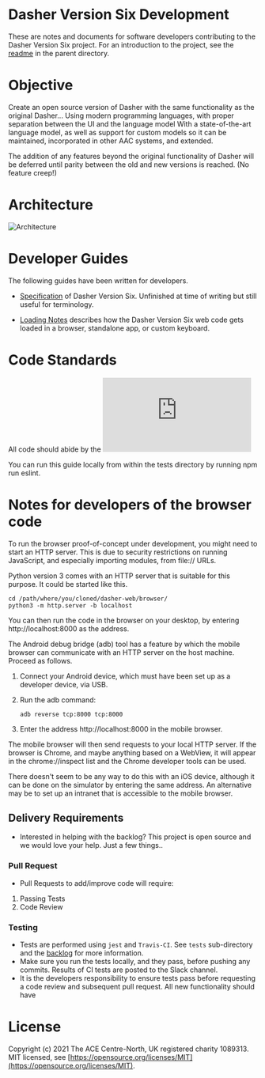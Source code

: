 # Dasher Version Six Development

These are notes and documents for software developers contributing to the Dasher
Version Six project. For an introduction to the project, see the [readme](../)
in the parent directory.

# Objective

Create an open source version of Dasher with the same functionality as the original Dasher...
Using modern programming languages, with proper separation between the UI and the language model
With a state-of-the-art language model, as well as support for custom models
so it can be maintained, incorporated in other AAC systems, and extended.

The addition of any features beyond the original functionality of Dasher will be deferred until parity between the old and new versions is reached. (No feature creep!)

# Architecture

![Architecture](https://github.com/dasher-project/dasher-web/blob/master/documents/images/Architecture.png)

# Developer Guides

The following guides have been written for developers.

- [Specification](Specification/) of Dasher Version Six. Unfinished at time of
  writing but still useful for terminology.

- [Loading Notes](Loading.md) describes how the Dasher Version Six web code
  gets loaded in a browser, standalone app, or custom keyboard.

# Code Standards

All code should abide by the ![Google Javascript Style
Guide](https://google.github.io/styleguide/jsguide.html)

You can run this guide locally from within the tests directory by running npm run eslint.

# Notes for developers of the browser code

To run the browser proof-of-concept under development, you might need to start
an HTTP server. This is due to security restrictions on running JavaScript, and
especially importing modules, from file:// URLs.

Python version 3 comes with an HTTP server that is suitable for this purpose. It
could be started like this.

    cd /path/where/you/cloned/dasher-web/browser/
    python3 -m http.server -b localhost

You can then run the code in the browser on your desktop, by entering
http://localhost:8000 as the address.

The Android debug bridge (adb) tool has a feature by which the mobile browser
can communicate with an HTTP server on the host machine. Proceed as follows.

1.  Connect your Android device, which must have been set up as a developer
    device, via USB.
2.  Run the adb command:

        adb reverse tcp:8000 tcp:8000

3.  Enter the address http://localhost:8000 in the mobile browser.

The mobile browser will then send requests to your local HTTP server. If the
browser is Chrome, and maybe anything based on a WebView, it will appear in the
chrome://inspect list and the Chrome developer tools can be used.

There doesn't seem to be any way to do this with an iOS device, although it can
be done on the simulator by entering the same address. An alternative may be to
set up an intranet that is accessible to the mobile browser.

## Delivery Requirements

- Interested in helping with the backlog? This project is open source and
  we would love your help. Just a few things..

### Pull Request

- Pull Requests to add/improve code will require:

1.  Passing Tests
2.  Code Review

### Testing

- Tests are performed using `jest` and `Travis-CI`. See `tests` sub-directory
  and the [backlog](../tests/readme.md) for more information.
- Make sure you run the tests locally, and they pass, before
  pushing any commits. Results of CI tests are posted to the Slack channel.
- It is the developers responsibility to ensure tests pass before requesting
  a code review and subsequent pull request. All new functionality should have

# License

Copyright (c) 2021 The ACE Centre-North, UK registered charity 1089313.  
MIT licensed, see
[https://opensource.org/licenses/MIT](https://opensource.org/licenses/MIT).
